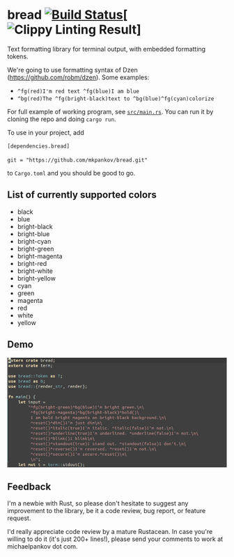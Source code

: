 # bread [![Build Status](https://travis-ci.org/mkpankov/bread.svg?branch=master)](https://travis-ci.org/mkpankov/bread)[![Clippy Linting Result](http://clippy.bashy.io/github/mkpankov/bread/master/badge.svg)]

Text formatting library for terminal output, with embedded formatting tokens.

We're going to use formatting syntax of Dzen (https://github.com/robm/dzen). Some examples:

* `^fg(red)I'm red text ^fg(blue)I am blue`
* `^bg(red)The ^fg(bright-black)text to ^bg(blue)^fg(cyan)colorize`

For full example of working program, see [`src/main.rs`](https://github.com/mkpankov/bread/blob/master/src/main.rs). You can run it by cloning the repo and doing `cargo run`.

To use in your project, add

```
[dependencies.bread]

git = "https://github.com/mkpankov/bread.git"

```

to `Cargo.toml` and you should be good to go.

## List of currently supported colors

* black
* blue
* bright-black
* bright-blue
* bright-cyan
* bright-green
* bright-magenta
* bright-red
* bright-white
* bright-yellow
* cyan
* green
* magenta
* red
* white
* yellow

## Demo

[![Demo](https://raw.githubusercontent.com/mkpankov/bread/master/show.gif)](https://github.com/mkpankov/bread)

## Feedback

I'm a newbie with Rust, so please don't hesitate to suggest any improvement to the library, be it a code review, bug report, or feature request.

I'd really appreciate code review by a mature Rustacean. In case you're willing to do it (it's just 200+ lines!), please send your comments to work at michaelpankov dot com.
